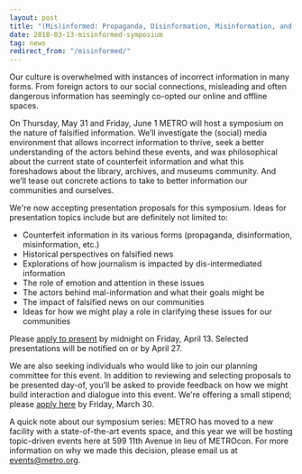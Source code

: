 ```yaml
---
layout: post
title: "(Mis)informed: Propaganda, Disinformation, Misinformation, and Our Culture"
date: 2018-03-13-misinformed-symposium
tag: news
redirect_from: "/misinformed/"
---
```


Our culture is overwhelmed with instances of incorrect information in many forms. From foreign actors to our social connections, misleading and often dangerous information has seemingly co-opted our online and offline spaces.

On Thursday, May 31 and Friday, June 1 METRO will host a symposium on the nature of falsified information. We’ll investigate the (social) media environment that allows incorrect information to thrive, seek a better understanding of the actors behind these events, and wax philosophical about the current state of counterfeit information and what this foreshadows about the library, archives, and museums community. And we’ll tease out concrete actions to take to better information our communities and ourselves.

We're now accepting presentation proposals for this symposium. Ideas for presentation topics include but are definitely not limited to:

- Counterfeit information in its various forms (propaganda, disinformation, misinformation, etc.)
- Historical perspectives on falsified news
- Explorations of how journalism is impacted by dis-intermediated information
- The role of emotion and attention in these issues
- The actors behind mal-information and what their goals might be
- The impact of falsified news on our communities
- Ideas for how we might play a role in clarifying these issues for our communities

Please [apply to present](https://docs.google.com/forms/d/e/1FAIpQLSeQh-LvJ1mZDz_F864YCqZnRaWuAh78EcwvaY1Pncblg3OLIg/viewform?usp=sf_link) by midnight on Friday, April 13. Selected presentations will be notified on or by April 27.

We are also seeking individuals who would like to join our planning committee for this event. In addition to reviewing and selecting proposals to be presented day-of, you’ll be asked to provide feedback on how we might build interaction and dialogue into this event. We're offering a small stipend; please [apply here](https://docs.google.com/forms/d/e/1FAIpQLSeyHnol-OsVbekksAU000rZxV4MwMH-45gDdc5XjsicFXUdfA/viewform?usp=sf_link) by Friday, March 30.

A quick note about our symposium series: METRO has moved to a new facility with a state-of-the-art events space, and this year we will be hosting topic-driven events here at 599 11th Avenue in lieu of METROcon. For more information on why we made this decision, please email us at events@metro.org.



